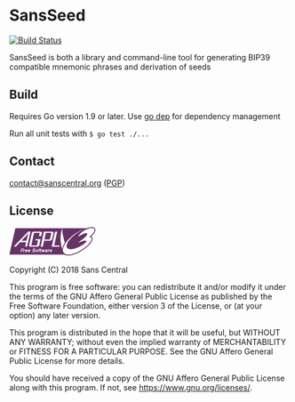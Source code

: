 # SansSeed
[![Build Status](https://travis-ci.org/sanscentral/SansSeed.svg?branch=master)](https://travis-ci.org/sanscentral/sansseed)

SansSeed is both a library and command-line tool for generating BIP39 compatible mnemonic phrases and derivation of seeds

## Build

Requires Go version 1.9 or later. Use [go dep](https://github.com/golang/dep) for dependency management

Run all unit tests with `$ go test ./...`

## Contact

contact@sanscentral.org ([PGP](resources/publickey.contact@sanscentral.org.asc))

## License

![AGPLv3 Logo](resources/agplv3-155x51.png)

Copyright (C) 2018  Sans Central

This program is free software: you can redistribute it and/or modify
it under the terms of the GNU Affero General Public License as
published by the Free Software Foundation, either version 3 of the
License, or (at your option) any later version.

This program is distributed in the hope that it will be useful,
but WITHOUT ANY WARRANTY; without even the implied warranty of
MERCHANTABILITY or FITNESS FOR A PARTICULAR PURPOSE.  See the
GNU Affero General Public License for more details.

You should have received a copy of the GNU Affero General Public License
along with this program.  If not, see <https://www.gnu.org/licenses/>.
